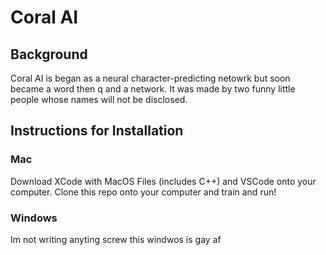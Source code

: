 # Coral AI
## Background
Coral AI is began as a neural character-predicting netowrk but soon became a word then q and a network. It was made by two funny little people whose names will not be disclosed.

## Instructions for Installation
### Mac
Download XCode with MacOS Files (includes C++) and VSCode onto your computer. Clone this repo onto your computer and train and run!

### Windows
Im not writing anyting screw this windwos is gay af

